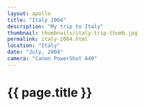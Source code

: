```yaml
---
layout: apollo
title: "Italy 2004"
description: "My trip to Italy"
thumbnail: thumbnails/italy-trip-thumb.jpg
permalink: italy-2004.html
location: "Italy"
date: "July, 2004"
camera: "Canon PowerShot A40"
---
```


<h1>{{ page.title }}</h1>
